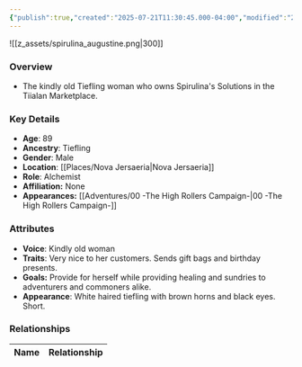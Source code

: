 ```yaml
---
{"publish":true,"created":"2025-07-21T11:30:45.000-04:00","modified":"2025-10-03T10:17:20.719-04:00","published":"2025-10-03T10:17:20.719-04:00","cssclasses":"","Age":"89","Ancestry":"Tiefling","Gender":"Male","Location":["[[Nova Jersaeria]]"],"Role":["Alchemist"],"Affiliation":["None"],"Appearances":["[[00 -The High Rollers Campaign-]]"]}
---
```



![[z_assets/spirulina_augustine.png|300]]

### Overview
- The kindly old Tiefling woman who owns Spirulina's Solutions in the Tiialan Marketplace.

### Key Details
- **Age**: 89
- **Ancestry**: Tiefling
- **Gender**: Male
- **Location**: [[Places/Nova Jersaeria\|Nova Jersaeria]]
- **Role**: Alchemist
- **Affiliation:** None
- **Appearances:** [[Adventures/00 -The High Rollers Campaign-\|00 -The High Rollers Campaign-]]

### Attributes
- **Voice**: Kindly old woman
- **Traits**: Very nice to her customers. Sends gift bags and birthday presents.
- **Goals:** Provide for herself while providing healing and sundries to adventurers and commoners alike.
- **Appearance**: White haired tiefling with brown horns and black eyes. Short.

### Relationships

| Name  | Relationship |
| ----- | ------------ |
